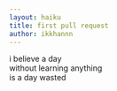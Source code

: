 ```yaml
---
layout: haiku
title: first pull request 
author: ikkhannn
---
```


i believe a day <br>
without learning anything <br>
is a day wasted <br>